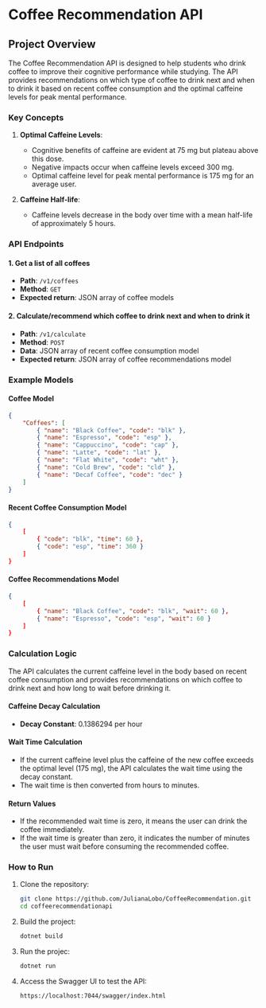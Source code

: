 # Coffee Recommendation API

## Project Overview

The Coffee Recommendation API is designed to help students who drink coffee to improve their cognitive performance while studying. The API provides recommendations on which type of coffee to drink next and when to drink it based on recent coffee consumption and the optimal caffeine levels for peak mental performance.

### Key Concepts

1. **Optimal Caffeine Levels**:
    - Cognitive benefits of caffeine are evident at 75 mg but plateau above this dose.
    - Negative impacts occur when caffeine levels exceed 300 mg.
    - Optimal caffeine level for peak mental performance is 175 mg for an average user.

2. **Caffeine Half-life**:
    - Caffeine levels decrease in the body over time with a mean half-life of approximately 5 hours.

### API Endpoints

#### 1. Get a list of all coffees
- **Path**: `/v1/coffees`
- **Method**: `GET`
- **Expected return**: JSON array of coffee models

#### 2. Calculate/recommend which coffee to drink next and when to drink it
- **Path**: `/v1/calculate`
- **Method**: `POST`
- **Data**: JSON array of recent coffee consumption model
- **Expected return**: JSON array of coffee recommendations model

### Example Models

#### Coffee Model
```json
{
    "Coffees": [
        { "name": "Black Coffee", "code": "blk" },
        { "name": "Espresso", "code": "esp" },
        { "name": "Cappuccino", "code": "cap" },
        { "name": "Latte", "code": "lat" },
        { "name": "Flat White", "code": "wht" },
        { "name": "Cold Brew", "code": "cld" },
        { "name": "Decaf Coffee", "code": "dec" }
    ]
}
```

#### Recent Coffee Consumption Model
```json
{
    [
        { "code": "blk", "time": 60 },
        { "code": "esp", "time": 360 }
    ]
}
```

#### Coffee Recommendations Model

```json
{
    [
        { "name": "Black Coffee", "code": "blk", "wait": 60 },
        { "name": "Espresso", "code": "esp", "wait": 60 }
    ]
}
```

### Calculation Logic

The API calculates the current caffeine level in the body based on recent coffee consumption and provides recommendations on which coffee to drink next and how long to wait before drinking it.

#### Caffeine Decay Calculation
- **Decay Constant**: 0.1386294 per hour

#### Wait Time Calculation
- If the current caffeine level plus the caffeine of the new coffee exceeds the optimal level (175 mg), the API calculates the wait time using the decay constant.
- The wait time is then converted from hours to minutes.

#### Return Values
- If the recommended wait time is zero, it means the user can drink the coffee immediately.
- If the wait time is greater than zero, it indicates the number of minutes the user must wait before consuming the recommended coffee.

### How to Run

1. Clone the repository:
   ```sh
   git clone https://github.com/JulianaLobo/CoffeeRecommendation.git
   cd coffeerecommendationapi

2. Build the project:
   ```sh
   dotnet build

3. Run the projec:
   ```sh
   dotnet run

4. Access the Swagger UI to test the API:
   ```sh
   https://localhost:7044/swagger/index.html

